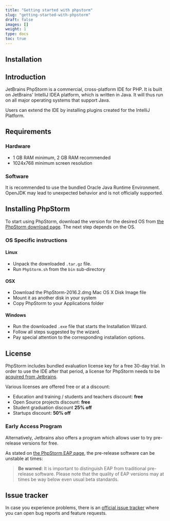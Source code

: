 ```yaml
---
title: "Getting started with phpstorm"
slug: "getting-started-with-phpstorm"
draft: false
images: []
weight: 1
type: docs
toc: true
---
```


## Installation
## Introduction

JetBrains PhpStorm is a commercial, cross-platform IDE for PHP. It is built on JetBrains' IntelliJ IDEA platform, which is written in Java. It will thus run on all major operating systems that support Java.

Users can extend the IDE by installing plugins created for the IntelliJ Platform.

## Requirements

### Hardware

* 1 GB RAM minimum, 2 GB RAM recommended
* 1024x768 minimum screen resolution

### Software

It is recommended to use the bundled Oracle Java Runtime Environment. OpenJDK may lead to unexpected behavior and is not officially supported.

## Installing PhpStorm

To start using PhpStorm, download the version for the desired OS from [the PhpStorm download page][1]. The next step depends on the OS.

### OS Specific instructions

#### Linux

- Unpack the downloaded `.tar.gz` file.
- Run `PhpStorm.sh` from the `bin` sub-directory

#### OSX

- Download the PhpStorm-2016.2.dmg Mac OS X Disk Image file
- Mount it as another disk in your system
- Copy PhpStorm to your Applications folder

#### Windows

- Run the downloaded `.exe` file that starts the Installation Wizard. 
- Follow all steps suggested by the wizard. 
- Pay special attention to the corresponding installation options.


## License

PhpStorm includes bundled evaluation license key for a free 30-day trial. In order to use the IDE after that period, a license for PhpStorm needs to be [acquired from Jetbrains][2]. 

Various licenses are offered free or at a discount:

- Education and training / students and teachers discount: **free**
- Open Source projects discount: **free**
- Student graduation discount **25% off**
- Startups discount: **50% off**

### Early Access Program

Alternatively, Jetbrains also offers a program which allows user to try pre-release versions for free.

As stated on [the PhpStorm EAP page][3], the pre-release software can be unstable at times:

> **Be warned**:  It is important to distinguish EAP from traditional
> pre-release software. Please note that the quality of EAP versions may
> at times be way below even usual beta standards.

## Issue tracker

In case you experience problems, there is an [official issue tracker](https://youtrack.jetbrains.com/issues/WI) where you can open bug reports and feature requests.

  [1]: https://www.jetbrains.com/phpstorm/download/
  [2]: https://www.jetbrains.com/phpstorm/buy/
  [3]: https://confluence.jetbrains.com/display/PhpStorm/PhpStorm+Early+Access+Program

